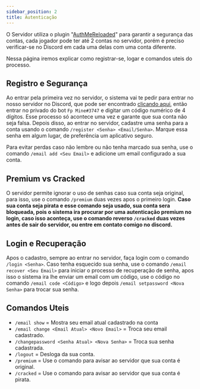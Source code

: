 ```yaml
---
sidebar_position: 2
title: Autenticação
---
```


O Servidor utiliza o plugin "[AuthMeReloaded](https://www.spigotmc.org/resources/authmereloaded.6269/)" para garantir a segurança das contas, cada jogador pode ter até 2 contas no servidor, porém é preciso verificar-se no Discord em cada uma delas com uma conta diferente.

Nessa página iremos explicar como registrar-se, logar e comandos uteis do processo.

## Registro e Segurança

Ao entrar pela primeira vez no servidor, o sistema vai te pedir para entrar no nosso servidor no Discord, que pode ser encontrado [clicando aqui](https://fpt.icu/discordMine), então entrar no privado do bot `Fp Mine#3747` e digitar um código numérico de 4 dígitos. Esse processo só acontece uma vez e garante que sua conta não seja falsa.
Depois disso, ao entrar no servidor, cadastre uma senha para a conta usando o comando `/register <Senha> <Email/Senha>`. Marque essa senha em algum lugar, de preferência um aplicativo seguro.

Para evitar perdas caso não lembre ou não tenha marcado sua senha, use o comando `/email add <Seu Email>` e adicione um email configurado a sua conta.

## Premium vs Cracked

O servidor permite ignorar o uso de senhas caso sua conta seja original, para isso, use o comando `/premium` duas vezes apos o primeiro login. **Caso sua conta seja pirata e esse comando seja usado, sua conta sera bloqueada, pois o sistema ira procurar por uma autenticação premium no login, caso isso aconteça, use o comando reverso `/cracked` duas vezes antes de sair do servidor, ou entre em contato comigo no discord.**

## Login e Recuperação

Apos o cadastro, sempre ao entrar no servidor, faça login com o comando `/login <Senha>`. Caso tenha esquecido sua senha, use o comando `/email recover <Seu Email>` para iniciar o processo de recuperação de senha, apos isso o sistema ira lhe enviar um email com um código, use o código no comando `/email code <Código>` e logo depois `/email setpassword <Nova Senha>` para trocar sua senha.

## Comandos Uteis

- `/email show` = Mostra seu email atual cadastrado na conta
- `/email change <Email Atual> <Novo Email>` = Troca seu email cadastrado.
- `/changepassword <Senha Atual> <Nova Senha>` = Troca sua senha cadastrada.
- `/logout` = Desloga da sua conta.
- `/premium` = Use o comando para avisar ao servidor que sua conta é original.
- `/cracked` = Use o comando para avisar ao servidor que sua conta é pirata.
